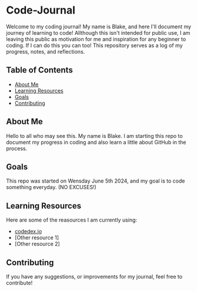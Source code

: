 # Code-Journal

Welcome to my coding journal! My name is Blake, and here I'll document my journey of learning to code! Allthough this isn't intended for public use, I am leaving this public as motivation for me and inspiration for any beginner to coding. If I can do this you can too! This repository serves as a log of my progress, notes, and reflections. 

## Table of Contents

- [About Me](#about-me)
- [Learning Resources](#learning-resources)
- [Goals](#Goals)
- [Contributing](#contributing)

## About Me

Hello to all who may see this. My name is Blake. I am starting this repo to document my progress in coding and also learn a little about GitHub in the process.

## Goals

This repo was started on Wensday June 5th 2024, and my goal is to code something everyday. (NO EXCUSES!) 

## Learning Resources

Here are some of the reasources I am currently using:

- [codedex.io](https://codedex.io)
- [Other resource 1]
- [Other resource 2]


## Contributing

If you have any suggestions, or improvements for my journal, feel free to contribute!
